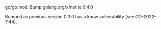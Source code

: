 go/go.mod: Bump golang.org/x/net to 0.4.0

Bumped as previous version 0.3.0 has a know vulnerability (see GO-2022-1144).
